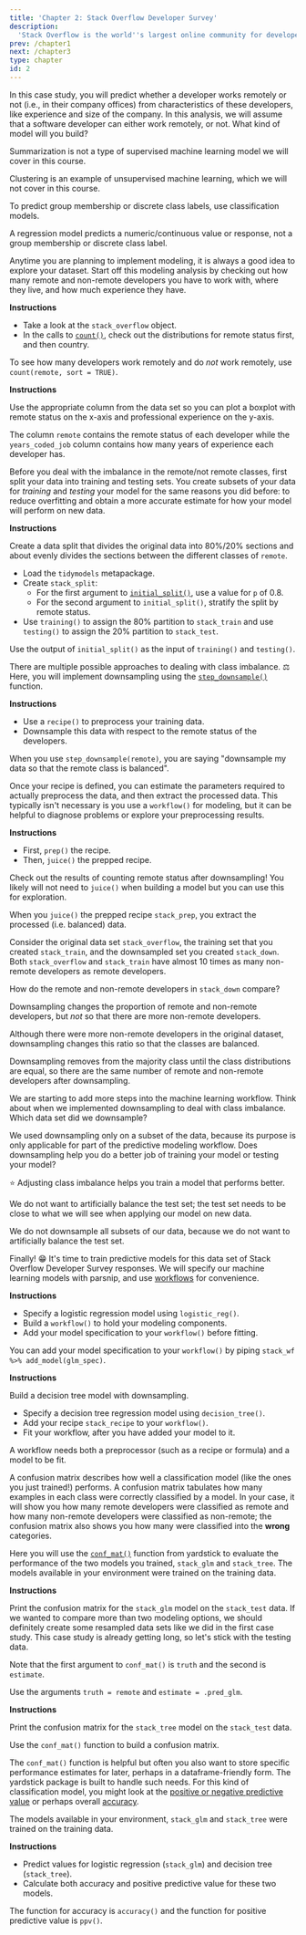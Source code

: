 ```yaml
---
title: 'Chapter 2: Stack Overflow Developer Survey'
description:
  'Stack Overflow is the world''s largest online community for developers, and you have probably used it to find an answer to a programming question. The second chapter of this course uses data from the annual Stack Overflow Developer Survey to practice predictive modeling and find which developers are more likely to work remotely.'
prev: /chapter1
next: /chapter3
type: chapter
id: 2
---
```


<exercise id="1" title="Essential copying and pasting from Stack Overflow" type="slides">

<slides source="chapter2_01">
</slides>

</exercise>

<exercise id="2" title="Choose an appropriate model">

In this case study, you will predict whether a developer works remotely or not (i.e., in their company offices) from characteristics of these developers, like experience and size of the company. In this analysis, we will assume that a software developer can either work remotely, or not. What kind of model will you build?

<choice>
<opt text="Summarization">

Summarization is not a type of supervised machine learning model we will cover in this course.

</opt>

<opt text="Clustering">

Clustering is an example of unsupervised machine learning, which we will not cover in this course.

</opt>

<opt text="Classification" correct="true">

To predict group membership or discrete class labels, use classification models.

</opt>

<opt text="Regression">

A regression model predicts a numeric/continuous value or response, not a group membership or discrete class label.

</opt>
</choice>

</exercise>

<exercise id="3" title="Explore the Stack Overflow survey">

Anytime you are planning to implement modeling, it is always a good idea to explore your dataset. Start off this modeling analysis by checking out how many remote and non-remote developers you have to work with, where they live, and how much experience they have.

**Instructions**

- Take a look at the `stack_overflow` object.
- In the calls to [`count()`](https://dplyr.tidyverse.org/reference/tally.html), check out the distributions for remote status first, and then country.

<codeblock id="02_03_1">

To see how many developers work remotely and do *not* work remotely, use `count(remote, sort = TRUE)`.

</codeblock>

**Instructions**

Use the appropriate column from the data set so you can plot a boxplot with remote status on the x-axis and professional experience on the y-axis.

<codeblock id="02_03_2">

The column `remote` contains the remote status of each developer while the `years_coded_job` column contains how many years of experience each developer has.

</codeblock>

</exercise>

<exercise id="4" title="Training and testing data">

Before you deal with the imbalance in the remote/not remote classes, first split your data into training and testing sets. You create subsets of your data for *training* and *testing* your model for the same reasons you did before: to reduce overfitting and obtain a more accurate estimate for how your model will perform on new data.

**Instructions**

Create a data split that divides the original data into 80%/20% sections and about evenly divides the sections between the different classes of `remote`.

- Load the `tidymodels` metapackage.
- Create `stack_split`:
    - For the first argument to [`initial_split()`](https://tidymodels.github.io/rsample/reference/initial_split.html), use a value for `p` of 0.8.
    - For the second argument to `initial_split()`, stratify the split by remote status.
- Use `training()` to assign the 80% partition to `stack_train` and use `testing()` to assign the 20% partition to `stack_test`.

<codeblock id="02_04">

Use the output of `initial_split()` as the input of `training()` and `testing()`.

</codeblock>

</exercise>

</exercise>

<exercise id="5" title="Dealing with imbalanced data" type="slides">

<slides source="chapter2_05">
</slides>

</exercise>

<exercise id="6" title="Preprocess with a recipe">

There are multiple possible approaches to dealing with class imbalance. ⚖️ Here, you will implement downsampling using the [`step_downsample()`](https://tidymodels.github.io/recipes/reference/step_downsample.html) function.

**Instructions**

- Use a `recipe()` to preprocess your training data. 
- Downsample this data with respect to the remote status of the developers.
	
<codeblock id="02_06">

When you use `step_downsample(remote)`, you are saying "downsample my data so that the remote class is balanced".

</codeblock>

</exercise>

<exercise id="7" title="Downsampling">

Once your recipe is defined, you can estimate the parameters required to actually preprocess the data, and then extract the processed data. This typically isn't necessary is you use a `workflow()` for modeling, but it can be helpful to diagnose problems or explore your preprocessing results.

**Instructions**

- First, `prep()` the recipe.
- Then, `juice()` the prepped recipe.	
	
Check out the results of counting remote status after downsampling! You likely will not need to `juice()` when building a model but you can use this for exploration.	
	
<codeblock id="02_07">

When you `juice()` the prepped recipe `stack_prep`, you extract the processed (i.e. balanced) data.

</codeblock>

</exercise>

<exercise id="8" title="Understand downsampling">

Consider the original data set `stack_overflow`, the training set that you created `stack_train`, and the downsampled set you created `stack_down`. Both `stack_overflow` and `stack_train` have almost 10 times as many non-remote developers as remote developers. 

How do the remote and non-remote developers in `stack_down` compare?

<choice>
<opt text="There are more remote developers.">

Downsampling changes the proportion of remote and non-remote developers, but *not* so that there are more non-remote developers.

</opt>

<opt text="There are more non-remote developers.">

Although there were more non-remote developers in the original dataset, downsampling changes this ratio so that the classes are balanced.

</opt>

<opt text="There are the same number of remote and non-remote developers." correct="true">

Downsampling removes from the majority class until the class distributions are equal, so there are the same number of remote and non-remote developers after downsampling.

</opt>

</choice>

</exercise>

<exercise id="9" title="Downsampling in your workflow">

We are starting to add more steps into the machine learning workflow. Think about when we implemented downsampling to deal with class imbalance. Which data set did we downsample?

<choice>
<opt text="The original data.">

We used downsampling only on a subset of the data, because its purpose is only applicable for part of the predictive modeling workflow. Does downsampling help you do a better job of training your model or testing your model?

</opt>

<opt text="The training data." correct="true">

⭐️ Adjusting class imbalance helps you train a model that performs better.

</opt>

<opt text="The testing data.">

We do not want to artificially balance the test set; the test set needs to be close to what we will see when applying our model on new data.

<opt text="It doesn't matter! We'll downsample it all eventually anyway.">

We do not downsample all subsets of our data, because we do not want to artificially balance the test set.

</opt>

</choice>

</exercise>

<exercise id="10" title="Predicting remote status" type="slides">

<slides source="chapter2_10">
</slides>

</exercise>

<exercise id="11" title="Train models">

Finally! 😁 It's time to train predictive models for this data set of Stack Overflow Developer Survey responses. We will specify our machine learning models with parsnip, and use [workflows](https://tidymodels.github.io/workflows/) for convenience.

**Instructions**

- Specify a logistic regression model using `logistic_reg()`.
- Build a `workflow()` to hold your modeling components.
- Add your model specification to your `workflow()` before fitting.

<codeblock id="02_11_1">

You can add your model specification to your `workflow()` by piping `stack_wf %>% add_model(glm_spec)`.

</codeblock>

**Instructions**

Build a decision tree model with downsampling.

- Specify a decision tree regression model using `decision_tree()`.
- Add your recipe `stack_recipe` to your `workflow()`.
- Fit your workflow, after you have added your model to it.

<codeblock id="02_11_2">

A workflow needs both a preprocessor (such as a recipe or formula) and a model to be fit.

</codeblock>

</exercise>

<exercise id="12" title="Confusion matrix">

A confusion matrix describes how well a classification model (like the ones you just trained!) performs. A confusion matrix tabulates how many examples in each class were correctly classified by a model. In your case, it will show you how many remote developers were classified as remote and how many non-remote developers were classified as non-remote; the confusion matrix also shows you how many were classified into the **wrong** categories.

Here you will use the [`conf_mat()`](https://tidymodels.github.io/yardstick/reference/conf_mat.html) function from yardstick to evaluate the performance of the two models you trained, `stack_glm` and `stack_tree`. The models available in your environment were trained on the training data.

**Instructions**

Print the confusion matrix for the `stack_glm` model on the `stack_test` data. If we wanted to compare more than two modeling options, we should definitely create some resampled data sets like we did in the first case study. This case study is already getting long, so let's stick with the testing data.

Note that the first argument to `conf_mat()` is `truth` and the second is `estimate`.

<codeblock id="02_12_1">

Use the arguments `truth = remote` and `estimate = .pred_glm`.

</codeblock>

**Instructions**

Print the confusion matrix for the `stack_tree` model on the `stack_test` data.

<codeblock id="02_12_2">

Use the `conf_mat()` function to build a confusion matrix.

</codeblock>

</exercise>

<exercise id="13" title="Classification model metrics">

The `conf_mat()` function is helpful but often you also want to store specific performance estimates for later, perhaps in a dataframe-friendly form. The yardstick package is built to handle such needs. For this kind of classification model, you might look at the [positive or negative predictive value](https://tidymodels.github.io/yardstick/reference/ppv.html) or perhaps overall [accuracy](https://tidymodels.github.io/yardstick/reference/accuracy.html).

The models available in your environment, `stack_glm` and `stack_tree` were trained on the training data.

**Instructions**

- Predict values for logistic regression (`stack_glm`) and decision tree (`stack_tree`).  
- Calculate both accuracy and positive predictive value for these two models.
	
<codeblock id="02_13">

The function for accuracy is `accuracy()` and the function for positive predictive value is `ppv()`.

</codeblock>

</exercise>





